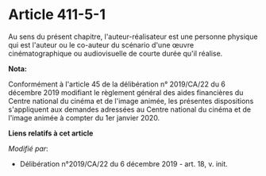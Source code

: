 # Article 411-5-1

Au sens du présent chapitre, l'auteur-réalisateur est une personne physique qui est l'auteur ou le co-auteur du scénario
d'une œuvre cinématographique ou audiovisuelle de courte durée qu'il réalise.

**Nota:**

Conformément à l'article 45 de la délibération n° 2019/CA/22 du 6 décembre 2019 modifiant le règlement général des aides
financières du Centre national du cinéma et de l'image animée, les présentes dispositions s'appliquent aux demandes adressées
au Centre national du cinéma et de l'image animée à compter du 1er janvier 2020.

**Liens relatifs à cet article**

_Modifié par_:

  - Délibération n°2019/CA/22 du 6 décembre 2019 - art. 18, v. init.
